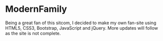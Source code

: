 # ModernFamily
Being a great fan of this sitcom, I decided to make my own fan-site using HTML5, CSS3, Bootstrap, JavaScript and jQuery. More updates will follow as the site is not complete.
